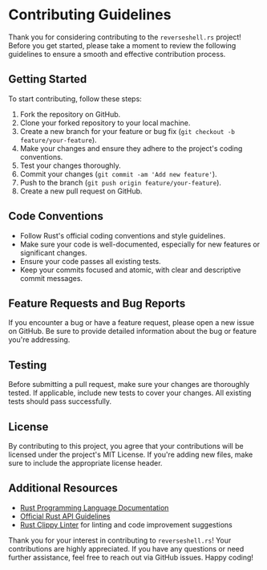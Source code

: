 # Contributing Guidelines

Thank you for considering contributing to the `reverseshell.rs` project! Before you get started, please take a moment to review the following guidelines to ensure a smooth and effective contribution process.

## Getting Started

To start contributing, follow these steps:

1. Fork the repository on GitHub.
2. Clone your forked repository to your local machine.
3. Create a new branch for your feature or bug fix (`git checkout -b feature/your-feature`).
4. Make your changes and ensure they adhere to the project's coding conventions.
5. Test your changes thoroughly.
6. Commit your changes (`git commit -am 'Add new feature'`).
7. Push to the branch (`git push origin feature/your-feature`).
8. Create a new pull request on GitHub.

## Code Conventions

- Follow Rust's official coding conventions and style guidelines.
- Make sure your code is well-documented, especially for new features or significant changes.
- Ensure your code passes all existing tests.
- Keep your commits focused and atomic, with clear and descriptive commit messages.

## Feature Requests and Bug Reports

If you encounter a bug or have a feature request, please open a new issue on GitHub. Be sure to provide detailed information about the bug or feature you're addressing.

## Testing

Before submitting a pull request, make sure your changes are thoroughly tested. If applicable, include new tests to cover your changes. All existing tests should pass successfully.

## License

By contributing to this project, you agree that your contributions will be licensed under the project's MIT License. If you're adding new files, make sure to include the appropriate license header.

## Additional Resources

- [Rust Programming Language Documentation](https://doc.rust-lang.org/)
- [Official Rust API Guidelines](https://rust-lang.github.io/api-guidelines/)
- [Rust Clippy Linter](https://github.com/rust-lang/rust-clippy) for linting and code improvement suggestions

Thank you for your interest in contributing to `reverseshell.rs`! Your contributions are highly appreciated. If you have any questions or need further assistance, feel free to reach out via GitHub issues. Happy coding!
